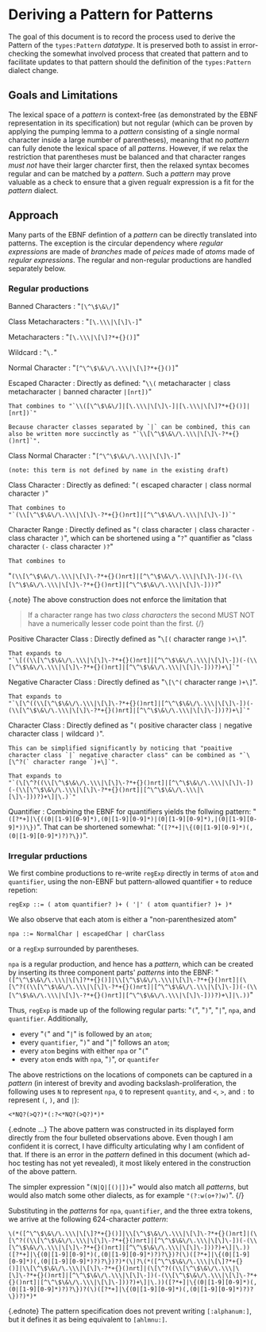 # Deriving a Pattern for Patterns

The goal of this document is to record the process used to derive the Pattern of the `types:Pattern` *datatype*.
It is preserved
both to assist in error-checking the somewhat involved process that created that pattern
and to facilitate updates to that pattern should the definition of the `types:Pattern` dialect change.

## Goals and Limitations

The lexical space of a *pattern* is context-free
(as demonstrated by the EBNF representation in its specification)
but not regular
(which can be proven by applying the pumping lemma to a *pattern* consisting of a single normal character inside a large number of parentheses),
meaning that no *pattern* can fully denote the lexical space of all *patterns*.
However, if we relax the restriction that parentheses must be balanced
and that character ranges *must not* have their larger charcter first,
then the relaxed syntax becomes regular and can be matched by a *pattern*.
Such a *pattern* may prove valuable as a check to ensure that a given regualr expression
is a fit for the *pattern* dialect.

## Approach

Many parts of the EBNF defintion of a *pattern* can be directly translated into patterns.
The exception is the circular dependency
where *regular expressions* are made of *branches* made of *peices* made of *atoms* made of *regular expressions*.
The regular and non-regular productions are handled separately below.

### Regular productions

Banned Characters
:   "`[\^\$\&\/]`"

Class Metacharacters
:   "`[\.\\\|\[\]\-]`"

Metacharacters
:   "`[\.\\\|\[\]?*+{}()]`"

Wildcard
:   "`\.`"

Normal Character
:   "`[^\^\$\&\/\.\\\|\[\]?*+{}()]`"

Escaped Character
:   Directly as defined: 
    "`\\(`
    metacharacter
    `|`
    class metacharacter
    `|`
    banned character
    `|[nrt])`"
    
    
    That combines to "`\\([\^\$\&\/]|[\.\\\|\[\]\-]|[\.\\\|\[\]?*+{}()]|[nrt])`"
    
    Because character classes separated by `|` can be combined, this can also be written more succinctly as "`\\[\^\$\&\/\.\\\|\[\]\-?*+{}()nrt]`".

Class Normal Character
:   "`[^\^\$\&\/\.\\\|\[\]\-]`"

    (note: this term is not defined by name in the existing draft)

Class Character
:   Directly as defined:
    "`(`
    escaped character
    `|`
    class normal character
    `)`"
    
    That combines to
    "`(\\[\^\$\&\/\.\\\|\[\]\-?*+{}()nrt]|[^\^\$\&\/\.\\\|\[\]\-])`"

Character Range
:   Directly defined as
    "`(`
    class character
    `|`
    class character `-` class character
    `)`",
    which can be shortened using a "`?`" quantifier as
    "class character
    `(-` class character
    `)?`"
    
    That combines to
   "`(\\[\^\$\&\/\.\\\|\[\]\-?*+{}()nrt]|[^\^\$\&\/\.\\\|\[\]\-])(-(\\[\^\$\&\/\.\\\|\[\]\-?*+{}()nrt]|[^\^\$\&\/\.\\\|\[\]\-]))?`"

{.note} The above construction does not enforce the limitation
that

> If a character range has two *class characters* the second MUST NOT have a numerically lesser code point than the first.
{/}

Positive Character Class
:   Directly defined as
    "`\[(`
    character range
    `)+\]`".
    
    That expands to
    "`\[((\\[\^\$\&\/\.\\\|\[\]\-?*+{}()nrt]|[^\^\$\&\/\.\\\|\[\]\-])(-(\\[\^\$\&\/\.\\\|\[\]\-?*+{}()nrt]|[^\^\$\&\/\.\\\|\[\]\-]))?)+\]`"

Negative Character Class
:   Directly defined as
    "`\[\^(`
    character range
    `)+\]`".
    
    That expands to
    "`\[\^((\\[\^\$\&\/\.\\\|\[\]\-?*+{}()nrt]|[^\^\$\&\/\.\\\|\[\]\-])(-(\\[\^\$\&\/\.\\\|\[\]\-?*+{}()nrt]|[^\^\$\&\/\.\\\|\[\]\-]))?)+\]`"

Character Class
:   Directly defined as
    "`(`
    positive character class
    `|`
    negative character class
    `|`
    wildcard
    `)`".
    
    This can be simplified significantly by noticing that "poaitive character class `|` negative character class" can be combined as "`\[\^?(` character range `)+\]`".

    That expands to
    "`(\[\^?((\\[\^\$\&\/\.\\\|\[\]\-?*+{}()nrt]|[^\^\$\&\/\.\\\|\[\]\-])(-(\\[\^\$\&\/\.\\\|\[\]\-?*+{}()nrt]|[^\^\$\&\/\.\\\|\[\]\-]))?)+\]|\.)`"

Quantifier
:   Combining the EBNF for quantifiers yields the follwing pattern:
    "`([?*+]|\{((0|[1-9][0-9]*),(0|[1-9][0-9]*)|(0|[1-9][0-9]*),|(0|[1-9][0-9]*))\})`".
    That can be shortened somewhat:
    "`([?*+]|\{(0|[1-9][0-9]*)(,(0|[1-9][0-9]*)?)?\})`".

### Irregular prductions

We first combine productions to re-write `regExp` directly in terms of `atom` and `quantifier`, using the non-EBNF but pattern-allowed quantifier `+` to reduce repetion:

    regExp ::= ( atom quantifier? )+ ( '|' ( atom quantifier? )+ )*

We also observe that each atom is either a "non-parenthesized atom"

    npa ::= NormalChar | escapedChar | charClass

or a `regExp` surrounded by parentheses.

`npa` is a regular production, and hence has a *pattern*, which can be created by inserting its three component parts' *patterns* into the EBNF: "`([^\^\$\&\/\.\\\|\[\]?*+{}()]|\\[\^\$\&\/\.\\\|\[\]\-?*+{}()nrt]|(\[\^?((\\[\^\$\&\/\.\\\|\[\]\-?*+{}()nrt]|[^\^\$\&\/\.\\\|\[\]\-])(-(\\[\^\$\&\/\.\\\|\[\]\-?*+{}()nrt]|[^\^\$\&\/\.\\\|\[\]\-]))?)+\]|\.))`"

Thus, `regExp` is made up of the following regular parts:
"`(`", "`)`", "`|`", `npa`, and `quantifier`.
Additionally, 

-   every "`(`" and "`|`" is followed by an `atom`;
-   every `quantifier`, "`)`" and "`|`" follows an `atom`;
-   every `atom` begins with either `npa` or "`(`"
-   every `atom` ends with `npa`, "`)`", or `quantifer`

The above restrictions on the locations of componets can be captured in a *pattern*
(in interest of brevity and avoding backslash-proliferation, the following uses `N` to represent `npa`, `Q` to represent `quantity`, and `<`, `>`, and `:` to represent `(`, `)`, and `|`):
    
    <*NQ?(>Q?)*(:?<*NQ?(>Q?)*)*

{.ednote ...} The above pattern was constructed in its displayed form directly from the four bulleted observations above. Even though I am confident it is correct, I have difficulty articulating why I am confident of that. If there is an error in the *pattern* defined in this document (which ad-hoc testing has not yet revealed), it most likely entered in the construction of the above pattern.

The simpler expression "`(N|Q|[()|])+`" would also match all *patterns*,
but would also match some other dialects, as for example `"(?:w(o+?)w)`".
{/}

Substituting in the *patterns* for `npa`, `quantifier`, and the three extra tokens, we arrive at the following 624-character *pattern*:

    \(*([^\^\$\&\/\.\\\|\[\]?*+{}()]|\\[\^\$\&\/\.\\\|\[\]\-?*+{}()nrt]|(\[\^?((\\[\^\$\&\/\.\\\|\[\]\-?*+{}()nrt]|[^\^\$\&\/\.\\\|\[\]\-])(-(\\[\^\$\&\/\.\\\|\[\]\-?*+{}()nrt]|[^\^\$\&\/\.\\\|\[\]\-]))?)+\]|\.))([?*+]|\{(0|[1-9][0-9]*)(,(0|[1-9][0-9]*)?)?\})?(\)([?*+]|\{(0|[1-9][0-9]*)(,(0|[1-9][0-9]*)?)?\})?)*(\|?\(*([^\^\$\&\/\.\\\|\[\]?*+{}()]|\\[\^\$\&\/\.\\\|\[\]\-?*+{}()nrt]|(\[\^?((\\[\^\$\&\/\.\\\|\[\]\-?*+{}()nrt]|[^\^\$\&\/\.\\\|\[\]\-])(-(\\[\^\$\&\/\.\\\|\[\]\-?*+{}()nrt]|[^\^\$\&\/\.\\\|\[\]\-]))?)+\]|\.))([?*+]|\{(0|[1-9][0-9]*)(,(0|[1-9][0-9]*)?)?\})?(\)([?*+]|\{(0|[1-9][0-9]*)(,(0|[1-9][0-9]*)?)?\})?)*)*


{.ednote} The pattern specification does not prevent writing `[:alphanum:]`, but it defines it as being equivalent to `[ahlmnu:]`.
